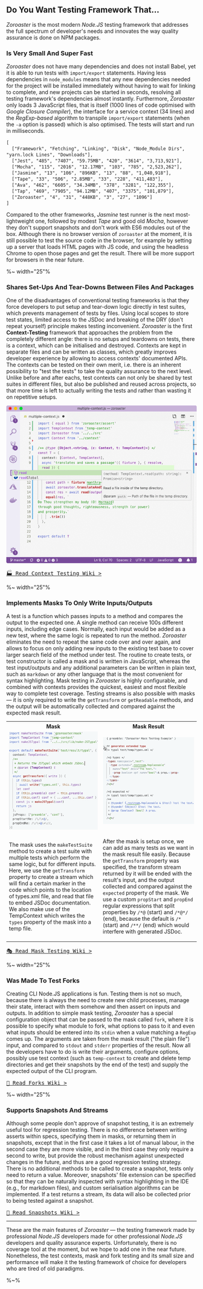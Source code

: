 ## Do You Want Testing Framework That...

_Zoroaster_ is the most modern _Node.JS_ testing framework that addresses the full spectrum of developer's needs and innovates the way quality assurance is done on NPM packages.

### Is Very Small And Super Fast

_Zoroaster_ does not have many dependencies and does not install Babel, yet it is able to run tests with `import/export` statements. Having less dependencies in `node_modules` means that any new dependencies needed for the project will be installed immediately without having to wait for linking to complete, and new projects can be started in seconds, resolving all testing framework's dependencies almost instantly. Furthermore, _Zoroaster_ only loads 3 JavaScript files, that is itself (1000 lines of code optimised with _Google Closure Compiler_), the interface for a service context (34 lines) and the _RegExp-based_ algorithm to transpile `import/export` statements (when the `-a` option is passed) which is also optimised. The tests will start and run in milliseconds.

```table
[
  ["Framework", "Fetching", "Linking", "Disk", "Node_Module Dirs", "yarn.lock Lines", "Downloads"],
  ["Jest", "485", "7407", "59.75MB", "420", "3614", "3,713,921"],
  ["Mocha", "115", "2016", "12.17MB", "103", "785", "2,523,262"],
  ["Jasmine", "13", "106", "896KB", "13", "88", "1,040,918"],
  ["Tape", "33", "506", "2.85MB", "33", "228", "411,483"],
  ["Ava", "462", "6605", "34.34MB", "378", "3281", "122,355"],
  ["Tap", "469", "7905", "94.12MB", "407", "3375", "101,879"],
  ["Zoroaster", "4", "31", "448KB", "3", "27", "1096"]
]
```

Compared to the other frameworks, _Jasmine_ test runner is the next most-lightweight one, followed by modest _Tape_ and good old _Mocha_, however they don't support snapshots and don't work with ES6 modules out of the box. Although there is no browser version of `zoroaster` at the moment, it is still possible to test the source code in the browser, for example by setting up a server that loads HTML pages with JS code, and using the headless Chrome to open those pages and get the result. There will be more support for browsers in the near future.

%~ width="25"%

### Shares Set-Ups And Tear-Downs Between Files And Packages

One of the disadvantages of conventional testing frameworks is that they force developers to put setup and tear-down logic directly in test suites, which prevents management of tests by files. Using local scopes to store test states, limited access to the JSDoc and breaking of the DRY (don't repeat yourself) principle makes testing inconvenient. _Zoroaster_ is the first **Context-Testing** framework that approaches the problem from the completely different angle: there is no setups and teardowns on tests, there is a context, which can be initialised and destroyed. Contexts are kept in separate files and can be written as classes, which greatly improves developer experience by allowing to access contexts' documented APIs. The contexts can be tested on their own merit, i.e. there is an inherent possibility to "test the tests" to take the quality assurance to the next level. Unlike before and after eachs, test contexts can not only be shared by test suites in different files, but also be published and reused across projects, so that more time is left to actually writing the tests and rather than wasting it on repetitive setups.

<p align="center">
  <img src="doc/z.gif" alt="Zoroaster Test Example With JSDoc Context API">
</p>

<a href="../../wiki/contexts"><kbd>🏭 Read Context Testing Wiki ></kbd></a>

%~ width="25"%

### Implements Masks To Only Write Inputs/Outputs

A test is a function which passes inputs to a method and compares the output to the expected one. A single method can receive 100s different inputs, including edge cases. Normally, each input would be added as a new test, where the same logic is repeated to run the method. _Zoroaster_ eliminates the need to repeat the same code over and over again, and allows to focus on only adding new inputs to the existing test base to cover larger search field of the method under test. The routine to create tests, or test constructor is called a mask and is written in JavaScript, whereas the test input/outputs and any additional parameters can be written in plain text, such as `markdown` or any other language that is the most convenient for syntax highlighting. Mask testing in _Zoroaster_ is highly configurable, and combined with contexts provides the quickest, easiest and most flexible way to complete test coverage. Testing streams is also possible with masks &mdash; it is only required to write the `getTransform` or `getReadable` methods, and the output will be automatically collected and compared against the expected mask result.


<table>
<tr><th>Mask</th><th>Mask Result</th></tr>
<tr><td><img src="doc/why/mask1.gif" alt="The JS Mask Setup Function"/>
</td><td><img src="doc/why/mask-result4.gif" alt="The Markdown Mask Result"/>
</td></tr>
<tr><td><md2html>

The mask uses the `makeTestSuite` method to create a test suite with multiple tests which perform the same logic, but for different inputs. Here, we use the `getTransform` property to create a stream which will find a certain marker in the code which points to the location of types.xml file, and read that file to embed JSDoc documentation. We also make use of the TempContext which writes the `types` property of the mask into a temp file.</md2html></td>
<td><md2html>

After the mask is setup once, we can add as many tests as we want in the mask result file easily. Because the `getTransform` property was specified, the transform stream returned by it will be ended with the result's input, and the output collected and compared against the `expected` property of the mask. We use a custom `propStart` and `propEnd` regular expressions that split properties by `/*@` (start) and `/*@*/` (end), because the default is `/*` (start) and `/**/` (end) which would interfere with generated JSDoc.</md2html></td>
</tr>
</table>

<a href="../../wiki/masks"><kbd>🎭 Read Mask Testing Wiki ></kbd></a>

%~ width="25"%

### Was Made To Test Forks

Creating CLI Node.JS applications is fun. Testing them is not so much, because there is always the need to create new child processes, manage their state, interact with them somehow and then assert on inputs and outputs. In addition to simple mask testing, _Zoroaster_ has a special configuration object that can be passed to the mask called `fork`, where it is possible to specify what module to fork, what options to pass to it and even what inputs should be entered into its `stdin` when a value matching a `RegExp` comes up. The arguments are taken from the mask result ("the plain file") input, and compared to `stdout` and `stderr` properties of the result. Now all the developers have to do is write their arguments, configure options, possibly use test context (such as `temp-context` to create and delete temp directories and get their snapshots by the end of the test) and supply the expected output of the CLI program.

<a href="../../wiki/forks"><kbd>🍴 Read Forks Wiki ></kbd></a>

%~ width="25"%

### Supports Snapshots And Streams

Although some people don't approve of snapshot testing, it is an extremely useful tool for regression testing. There is no difference between writing asserts within specs, specifying them in masks, or returning them in snapshots, except that in the first case it takes a lot of manual labour, in the second case they are more visible, and in the third case they only require a second to write, but provide the robust mechanism against unexpected changes in the future, and thus are a good regression testing strategy. There is no additional methods to be called to create a snapshot, tests only need to return a value. Moreover, snapshots' file extension can be specified so that they can be naturally inspected with syntax highlighting in the IDE (e.g., for markdown files), and custom serialisation algorithms can be implemented. If a test returns a stream, its data will also be collected prior to being tested against a snapshot.

<a href="../../wiki/snapshots"><kbd>📸 Read Snapshots Wiki ></kbd></a>

---

These are the main features of _Zoroaster_ &mdash; the testing framework made by professional _Node.JS_ developers made for other professional _Node.JS_ developers and quality assurance experts. Unfortunately, there is no coverage tool at the moment, but we hope to add one in the near future. Nonetheless, the test contexts, mask and fork testing and its small size and performance will make it the testing framework of choice for developers who are tired of old paradigms.

%~%